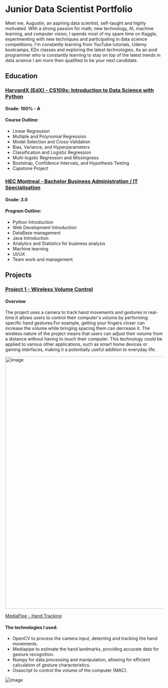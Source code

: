 # Junior Data Scientist Portfolio
Meet me, Augustin, an aspiring data scientist, self-taught and highly motivated. With a strong passion for math, new technology, AI, machine learning, and computer vision, I spends most of my spare time on Kaggle, experimenting with new techniques and participating in data science competitions. I'm constantly learning from YouTube tutorials, Udemy bootcamps, EDx classes and exploring the latest technologies.  As an avid programmer who is constantly learning to stay on top of the latest trends in data science I am more then qualified to be your next candidate. 


## Education
### [HarvardX (EdX) - CS109x: Introduction to Data Science with Python](https://www.harvardonline.harvard.edu/course/introduction-data-science-python)
#### Grade: 100% - A
#### Course Outline:
- Linear Regression
- Multiple and Polynomial Regression
- Model Selection and Cross-Validation
- Bias, Variance, and Hyperparameters
- Classification and Logistic Regression
- Multi-logstic Regression and Missingness
- Bootstrap, Confidence Intervals, and Hypothesis Testing
- Capstone Project

### [HEC Montreal - Bachelor Business Administration / IT Specialisation](https://www.hec.ca/etudiants/mon-programme/baa/specialisations/specialisation-analyse-affaires-technologie-information.html)
#### Grade: 3.0
#### Program Outline:
- Python Introduction
- Web Development Introduction
- DataBase management
- Java Introduction
- Analytics and Statistics for business analysis
- Machine learning
- UI/UX
- Team work and management

## Projects
### [Project 1 - Wireless Volume Control](https://github.com/Augmaster/Augmaster.github.io/tree/main/Projects/WirelessVolumeChange)
#### Overview
The project uses a camera to track hand movements and gestures in real-time.It allows users to control their computer's volume by performing specific hand gestures.For example, getting your fingers closer can increase the volume while bringing spacing them can decrease it. The wireless nature of the project means that users can adjust their volume from a distance without having to touch their computer.
This technology could be applied to various other applications, such as smart home devices or gaming interfaces, making it a potentially useful addition to everyday life.

<img width="806" alt="image" src="https://user-images.githubusercontent.com/90472022/231293177-07680993-6ef4-4b86-a26d-ec3c218e174a.png">

[MediaPipe - Hand Tracking](https://developers.google.com/mediapipe/solutions/vision/hand_landmarker)

#### The technologies I used: 
* OpenCV to process the camera input, detecting and tracking the hand movements.
* Mediapipe  to estimate the hand landmarks, providing accurate data for gesture recognition.
* Numpy for data processing and manipulation, allowing for efficient calculation of gesture characteristics.
* Osascript to control the volume of the computer (MAC).

![image](https://user-images.githubusercontent.com/90472022/231293425-01346230-5a9e-474b-a7dc-37b338fa3a1e.png)

